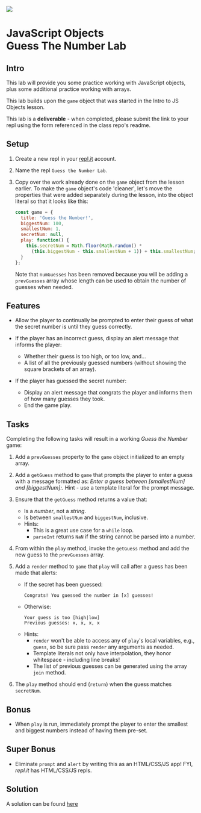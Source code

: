 ![](https://i.imgur.com/hGEeDR1.png)

# JavaScript Objects<br>Guess The Number Lab

## Intro

This lab will provide you some practice working with JavaScript objects, plus some additional practice working with arrays.

This lab builds upon the `game` object that was started in the Intro to JS Objects lesson.

This lab is a **deliverable** - when completed, please submit the link to your repl using the form referenced in the class repo's readme.

## Setup

1. Create a new repl in your [repl.it](https://repl.it/repls) account.

2. Name the repl `Guess the Number Lab`.

3. Copy over the work already done on the `game` object from the lesson earlier.  To make the `game` object's code 'cleaner', let's move the properties that were added separately during the lesson, into the object literal so that it looks like this:

	```js
	const game = {
	  title: 'Guess the Number!',
	  biggestNum: 100,
	  smallestNum: 1,
	  secretNum: null,
	  play: function() {
	    this.secretNum = Math.floor(Math.random() * 
	      (this.biggestNum - this.smallestNum + 1)) + this.smallestNum;
	  }
	};
	```

	Note that `numGuesses` has been removed because you will be adding a `prevGuesses` array whose length can be used to obtain the number of guesses when needed.

## Features

- Allow the player to continually be prompted to enter their guess of what the secret number is until they guess correctly.

- If the player has an incorrect guess, display an alert message that informs the player:
	- Whether their guess is too high, or too low, and...
	- A list of all the previously guessed numbers (without showing the square brackets of an array).

- If the player has guessed the secret number:
	- Display an alert message that congrats the player and informs them of how many guesses they took.
	- End the game play.

## Tasks

Completing the following tasks will result in a working _Guess the Number_ game:

1. Add a `prevGuesses` property to the `game` object initialized to an empty array.

2. Add a `getGuess` method to `game` that prompts the player to enter a guess with a message formatted as: _Enter a guess between [smallestNum] and [biggestNum]:_.  Hint - use a template literal for the prompt message.

3. Ensure that the `getGuess` method returns a value that:
	- Is a _number_, not a _string_.
	- Is between `smallestNum` and `biggestNum`, inclusive.
	- Hints:
		- This is a great use case for a `while` loop.
		- `parseInt` returns `NaN` if the string cannot be parsed into a number.

4. From within the `play` method, invoke the `getGuess` method and add the new guess to the `prevGuesses` array.

5. Add a `render` method to `game` that `play` will call after a guess has been made that alerts:
	- If the secret has been guessed:<br>
		```
		Congrats! You guessed the number in [x] guesses!
		```
	- Otherwise:<br>
		```
		Your guess is too [high|low]
		Previous guesses: x, x, x, x
		```
	- Hints:
		- `render` won't be able to access any of `play`'s local variables, e.g., `guess`, so be sure pass `render` any arguments as needed.
		- Template literals not only have interpolation, they honor whitespace - including line breaks!
		- The list of previous guesses can be generated using the array `join` method.

6. The `play` method should end (`return`) when the guess matches `secretNum`.

## Bonus

- When `play` is run, immediately prompt the player to enter the smallest and biggest numbers instead of having them pre-set.

## Super Bonus

- Eliminate `prompt` and `alert` by writing this as an HTML/CSS/JS app!  FYI, _repl.it_ has HTML/CSS/JS repls.


## Solution

A solution can be found [here](https://repl.it/@jim_clark/Guess-the-Number-Lab)